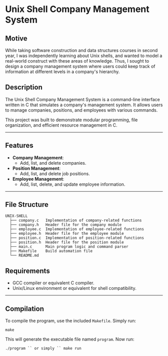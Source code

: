 # Unix Shell Company Management System

## Motive 
While taking software construction and data structures courses in second year, I was independently learning about Unix shells, and wanted to model a real-world construct with these areas of knowledge. Thus, I sought to design a company management system where users could keep track of information at different levels in a company's hierarchy.

## Description
The Unix Shell Company Management System is a command-line interface written in C that simulates a company's management system. It allows users to manage companies, positions, and employees with various commands.

This project was built to demonstrate modular programming, file organization, and efficient resource management in C.

---

## Features
- **Company Management**:
  - Add, list, and delete companies.
- **Position Management**:
  - Add, list, and delete job positions.
- **Employee Management**:
  - Add, list, delete, and update employee information.

---

## File Structure
```
UNIX-SHELL
  ├── company.c   Implementation of company-related functions 
  ├── company.h   Header file for the company module 
  ├── employee.c  Implementation of employee-related functions
  ├── employee.h  Header file for the employee module
  ├── position.c  Implementation of position-related functions
  ├── position.h  Header file for the position module
  ├── main.c      Main program logic and command parser
  ├── Makefile    Build automation file 
  └── README.md
```
## Requirements
- GCC compiler or equivalent C compiler.
- Unix/Linux environment or equivalent for shell compatibility.

---

## Compilation
To compile the program, use the included `Makefile`. Simply run:

```
make
```

This will generate the executable file named `program`. Now run:
```
./program `` or simply `` make run
```


